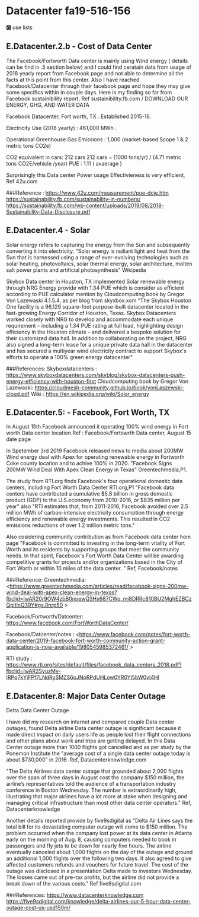 # Datacenter fa19-516-156

:o2: use lists

## E.Datacenter.2.b - Cost of Data Center 

The Facebook/Fortworth Data center is mainly using Wind energy ( details can be find in .5 section below) and I could find ceratain data from usage of 2018 yearly report from Facebook page and not able to determine all the facts at this point from this center. Also I have reached Facebook/Datacenter through their facebook page and hope they may give some specifics within in couple days.
Here is my finding so far from Facebook sustainibility report, Ref sustainibility.fb.com / DOWNLOAD OUR ENERGY, GHG, AND WATER DATA 


Facebook Datacenter, Fort worth, TX .
Established 2015-16.

Electricity Use (2018 yearly)  : 461,000 MWh .

Operational Greenhouse Gas Emissions      : 1,000
(market-based Scope 1 & 2 metric tons CO2e) 

CO2 equivalent in cars: 212 cars
212 cars = (1000 tons/yr) / (4.71 metric tons CO2E/vehicle /year) 
PUE                            : 1.11 ( avaerage )

Surprisingly this Data center Power usage Effectivieness is very efficient, Ref 42u.com

###Reference : 
<https://www.42u.com/measurement/pue-dcie.htm>
<https://sustainability.fb.com/sustainability-in-numbers/>
<https://sustainability.fb.com/wp-content/uploads/2019/08/2018-Sustainability-Data-Disclosure.pdf>


## E.Datacenter.4 - Solar

Solar energy refers to capturing the energy from the Sun and subsequently converting it into electricity.
"Solar energy is radiant light and heat from the Sun that is harnessed using a range of ever-evolving technologies such as solar heating, photovoltaics, solar thermal energy, solar architecture, molten salt power plants and artificial photosynthesis" Wikipedia

Skybox Data center in Houston, TX implemented Solar renewable energy through NRG Energy provide  with 1.34 PUE which is consider as efficient according to PUE calculator mention by Cloudcomputing book by Gregor Von Lazewaski 4.1.5.4, as per blog from skyxbox.xom "The Skybox Houston One facility is a 96,129 square-foot purpose-built datacenter located in the fast-growing Energy Corridor of Houston, Texas. Skybox Datacenters worked closely with NRG to develop and accommodate each unique requirement – including a 1.34 PUE rating at full load, highlighting design efficiency in the Houston climate – and delivered a bespoke solution for their customized data hall. In addition to collaborating on the project, NRG also signed a long-term lease for a unique private data hall in the datacenter and has secured a multiyear wind electricity contract to support Skybox's efforts to operate a 100% green energy datacenter"
 

###References:
Skyboxdatacenters : <https://www.skyboxdatacenters.com/skyblog/skybox-datacenters-push-energy-efficiency-with-houston-first>
Cloudcomputing book by Gregor Von Lazewaski: <https://cloudmesh-community.github.io/book/vonLaszewski-cloud.pdf>
Wiki : <https://en.wikipedia.org/wiki/Solar_energy>

## E.Datacenter.5: - Facebook, Fort Worth, TX

In August 15th Facebook announced it operating 100% wind energy in Fort worth Data center location.Ref : Facebook/Fortowrth Data center, August 15 date page

In Spetember 3rd 2019 Facebook released news to media about 200MW Wind energy deal with Apex for operating renewable energy in Fortworth Coke county location and to achive 100% in 2020. "Facebook Signs 200MW Wind Deal With Apex Clean Energy in Texas" Greentechmedia,P1.

The study from RTI.org finds Facebook's four operational domestic data centers, including Fort Worth Data Center RTI.org,P1 "Facebook data centers have contributed a cumulative $5.8 billion in gross domestic product (GDP) to the U.S.economy from 2010-2016, or $835 million per year" also "RTI estimates that, from 2011-2016, Facebook avoided over 2.5 million MWh of
carbon-intensive electricity consumption through energy efficiency and renewable energy investments. This resulted in CO2 emissions reductions of over 1.2 million metric tons." 

Also cosidering community contribution as from Facebook data center hom page "Facebook is committed to investing in the long-term vitality of Fort Worth and its residents by supporting groups that meet the community needs. In that spirit, Facebook's Fort Worth Data Center will be awarding competitive grants for projects and/or organizations based in the City of Fort Worth or within 10 miles of the data center. " Ref, Facebook/notes


###Reference:
Greentechmedia:
<https://www.greentechmedia.com/articles/read/facebook-signs-200mw-wind-deal-with-apex-clean-energy-in-texas?fbclid=IwAR20r9OW4zbB0npewQ3Hx687CWq_mj8DRRc810BU2MghEZBCzQpltlnQ39Y#gs.0nrp50 >

Facebook/Fortworth/Datcenter:
<https://www.facebook.com/FortWorthDataCenter/>

Facebook/Datcenter/notes :
<https://www.facebook.com/notes/fort-worth-data-center/2019-facebook-fort-worth-community-action-grant-application-is-now-available/1980545985372461/ >

RTI study :
<https://www.rti.org/sites/default/files/facebook_data_centers_2018.pdf?fbclid=IwAR2SyuzMv-IRPq7kYjFPf7LNdRySMZS6oJNpRPdUHLow0YR0YI5bW0vI4HI>

## E.Datacenter.8: Major Data Center Outage

Delta Data Center Outage

I have did my research on internet and compared couple Data center outages, found Delta airline Data center outage is significant because it made direct impact on daily users life as people lost their flight connections and other plans about work and trips are getting delayed. In this Data Center outage more than 1000 flights got cancelled and as per study by the Ponemon Institute the "average cost of a single data center outage today is about $730,000" in 2016 .Ref, Datacenterknowledge.com

"The Delta Airlines data center outage that grounded about 2,000 flights over the span of three days in August cost the company $150 million, the airline’s representatives told the audience of a transportation industry conference in Boston Wednesday.
The number is extraordinarily high, illustrating that major airlines have a lot more at stake when designing and managing critical infrastructure than most other data center operators." Ref, Datacenterknowledge

Another details reported provide by five9sdigital as
"Delta Air Lines says the total bill for its devastating computer outage will come to $150 million.
The problem occurred when the company lost power at its data center in Atlanta early on the morning of Aug. 8, causing computers needed to book in passengers and fly jets to be down for nearly five hours.
The airline eventually canceled about 1,000 flights on the day of the outage and ground an additional 1,000 flights over the following two days. It also agreed to give affected customers refunds and vouchers for future travel.
The cost of the outage was disclosed in a presentation Delta made to investors Wednesday. The losses came out of pre-tax profits, but the airline did not provide a break down of the various costs." Ref five9sdigital.com


###References: 
<https://www.datacenterknowledge.com>
<https://five9sdigital.com/knowledge/delta-airlines-our-5-hour-data-center-outage-cost-us-usd150m/>
